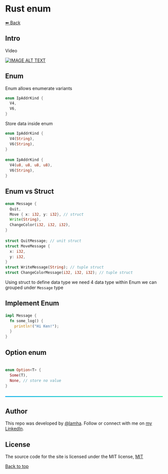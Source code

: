 # Rust enum

[⬅ Back](../README.md)

## Intro 
Video

<div>
  <a href="https://www.youtube.com/watch?v=DSZqIJhkNCM"><img src="https://img.youtube.com/vi/DSZqIJhkNCM/0.jpg" alt="IMAGE ALT TEXT"></a>
</div>


## Enum 
Enum allows enumerate variants

```Rust
enum IpAddrKind {
  V4, 
  V6,
}

```

Store data inside enum

```Rust
enum IpAddrKind {
  V4(String), 
  V6(String),
}

enum IpAddrKind {
  V4(u8, u8, u8, u8), 
  V6(String),
}


```

## Enum vs Struct 

```Rust
enum Message {
  Quit,
  Move { x: i32, y: i32}, // struct 
  Write(String),
  ChangeColor(i32, i32, i32),
}

struct QuitMessage; // unit struct 
struct MoveMessage {
  x: i32,
  y: i32,
}
struct WriteMessage(String); // tuple struct
struct ChangeColorMessage(i32, i32, i32); // tuple struct

```

Using struct to define data type we need 4 data type within Enum we can grouped under `Message` type


## Implement Enum

```Rust
impl Message {
  fn some_log() {
    println!("Hi Ken!");
  }
}
```

## Option enum 

```Rust

enum Option<T> {
  Some(T),
  None, // store no value
}

```


<p><img type="separator" height=8px width="100%" src="https://github.com/HaLamUs/nft-drop/blob/main/assets/aqua.png"></p>

## Author

This repo was developed by [@lamha](https://github.com/HaLamUs). 
Follow or connect with me on [my LinkedIn](https://www.linkedin.com/in/lamhacs). 

## License
The source code for the site is licensed under the MIT license, [MIT](https://opensource.org/license/mit/)

 <a href="#top">Back to top</a>
